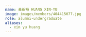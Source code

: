 ```yaml
---
name: 黃新裕 HUANG XIN-YU 
image: images/members/404415077.jpg 
role: alumni-undergraduate
aliases:
  - xin yu huang
---
```

